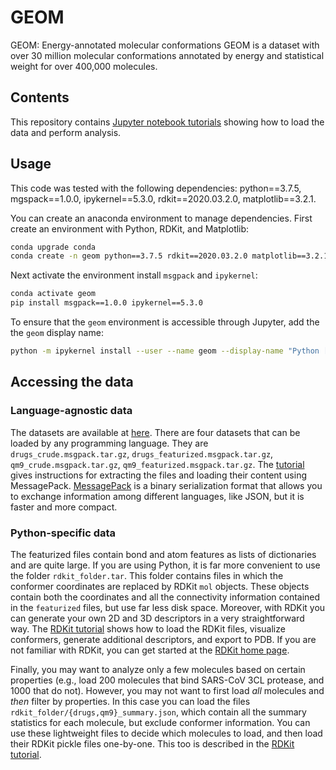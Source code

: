 # GEOM
GEOM: Energy-annotated molecular conformations
GEOM is a dataset with over 30 million molecular conformations annotated by energy and statistical weight for over 400,000 molecules. 

## Contents
This repository contains [Jupyter notebook tutorials](https://github.com/learningmatter-mit/geom/blob/master/tutorials) showing how to load the data and perform analysis.

## Usage
This code was tested with the following dependencies:
python==3.7.5,
mgspack==1.0.0,
ipykernel==5.3.0,
rdkit==2020.03.2.0,
matplotlib==3.2.1.


You can create an anaconda environment to manage dependencies. First create an environment with Python, RDKit, and Matplotlib:
```bash
conda upgrade conda
conda create -n geom python==3.7.5 rdkit==2020.03.2.0 matplotlib==3.2.1 -c rdkit -c conda-forge 

```
Next activate the environment install `msgpack` and `ipykernel`:
```bash
conda activate geom
pip install msgpack==1.0.0 ipykernel==5.3.0
```
To ensure that the `geom` environment is accessible through Jupyter, add the the `geom` display name:
```bash
python -m ipykernel install --user --name geom --display-name "Python [conda env:geom"]
```

## Accessing the data

### Language-agnostic data

The datasets are available at [here](https://www.dropbox.com/sh/1aptf9fi8kyrzg6/AABQ4F7dpl4tQ_pGCf2izd7Ca?dl=0). There are four datasets that can be loaded by any programming language. They are `drugs_crude.msgpack.tar.gz`, `drugs_featurized.msgpack.tar.gz`, `qm9_crude.msgpack.tar.gz`, `qm9_featurized.msgpack.tar.gz`. The [tutorial](https://github.com/learningmatter-mit/geom/blob/master/tutorials/01_loading_data.ipynb) gives instructions for extracting the files and loading their content using MessagePack. [MessagePack](https://msgpack.org/index.html) is a binary serialization format that allows you to exchange information among different languages, like JSON, but it is faster and more compact. 

### Python-specific data

The featurized files contain bond and atom features as lists of dictionaries and are quite large. If you are using Python, it is far more convenient to use the folder `rdkit_folder.tar`. This folder contains files in which the conformer coordinates are replaced by RDKit `mol` objects. These objects contain both the coordinates and all the connectivity information contained in the `featurized` files, but use far less disk space. Moreover, with RDKit you can generate your own 2D and 3D descriptors in a very straightforward way. The [RDKit tutorial](https://github.com/learningmatter-mit/geom/blob/master/tutorials/02_loading_rdkit_mols.ipynb) shows how to load the RDKit files, visualize conformers, generate additional descriptors, and export to PDB. If you are not familiar with RDKit, you can get started at the [RDKit home page](https://www.rdkit.org/docs/index.html).

Finally, you may want to analyze only a few molecules based on certain properties (e.g., load 200 molecules that bind SARS-CoV 3CL protease, and 1000 that do not). However, you may not want to first load *all* molecules and *then* filter by properties. In this case you can load the files `rdkit_folder/{drugs,qm9}_summary.json`, which contain all the summary statistics for each molecule, but exclude conformer information. You can use these lightweight files to decide which molecules to load, and then load their RDKit pickle files one-by-one. This too is described in the [RDKit tutorial](https://github.com/learningmatter-mit/geom/blob/master/tutorials/02_loading_rdkit_mols.ipynb).





